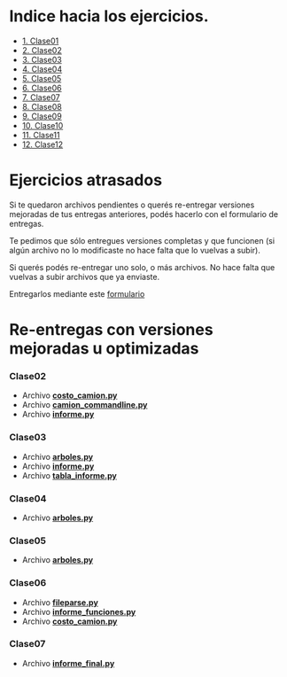 # Indice hacia los ejercicios.

* [1. Clase01](ejercicios_python/Clase01)
* [2. Clase02](ejercicios_python/Clase02)
* [3. Clase03](ejercicios_python/Clase03)
* [4. Clase04](ejercicios_python/Clase04)
* [5. Clase05](ejercicios_python/Clase05)
* [6. Clase06](ejercicios_python/Clase06)
* [7. Clase07](ejercicios_python/Clase07)
* [8. Clase08](ejercicios_python/Clase08)
* [9. Clase09](ejercicios_python/Clase09)
* [10. Clase10](ejercicios_python/Clase10)
* [11. Clase11](ejercicios_python/Clase11)
* [12. Clase12](ejercicios_python/Clase12)

# Ejercicios atrasados

Si te quedaron archivos pendientes o querés re-entregar versiones mejoradas de
tus entregas anteriores, podés hacerlo con el formulario de entregas.

Te pedimos que sólo entregues versiones completas y que funcionen (si algún
archivo no lo modificaste no hace falta que lo vuelvas a subir).

Si querés podés re-entregar uno solo, o más archivos. No hace falta que vuelvas
a subir archivos que ya enviaste.

Entregarlos mediante este [formulario](https://sites.google.com/view/entregas-unsam-2021-c2/home)

# Re-entregas con versiones mejoradas u optimizadas

### Clase02

* Archivo **[costo_camion.py](ejercicios_python/Clase02/costo_camion.py)**
* Archivo **[camion_commandline.py](ejercicios_python/Clase02/camion_commandline.py)**
* Archivo **[informe.py](ejercicios_python/Clase02/informe.py)**

### Clase03

* Archivo **[arboles.py](ejercicios_python/Clase03/arboles.py)**
* Archivo **[informe.py](ejercicios_python/Clase03/informe.py)**
* Archivo **[tabla_informe.py](ejercicios_python/Clase03/tabla_informe.py)**

### Clase04

* Archivo **[arboles.py](ejercicios_python/Clase04/arboles.py)**

### Clase05
* Archivo **[arboles.py](ejercicios_python/Clase05/arboles.py)**

### Clase06

* Archivo **[fileparse.py](ejercicios_python/Clase06/fileparse.py)**
* Archivo **[informe_funciones.py](ejercicios_python/Clase06/informe_funciones.py)**
* Archivo **[costo_camion.py](ejercicios_python/Clase06/costo_camion.py)**

### Clase07

* Archivo **[informe_final.py](ejercicios_python/Clase07/informe_final.py)**

